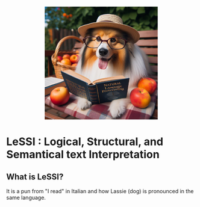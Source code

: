 <p align="center">
  <img src="https://github.com/datagram-db/LeSSI/blob/main/WhoIsLeSSI.jpeg?raw=true" width="300" alt="This is LeSSI: a pun from "I read" in Italian, and the way Lassie (dog) is pronounced in Italian."/>
</p>


# LeSSI : Logical, Structural, and Semantical text Interpretation

## What is LeSSI?

It is a pun from "I read" in Italian and how Lassie (dog) is pronounced in the same language.

